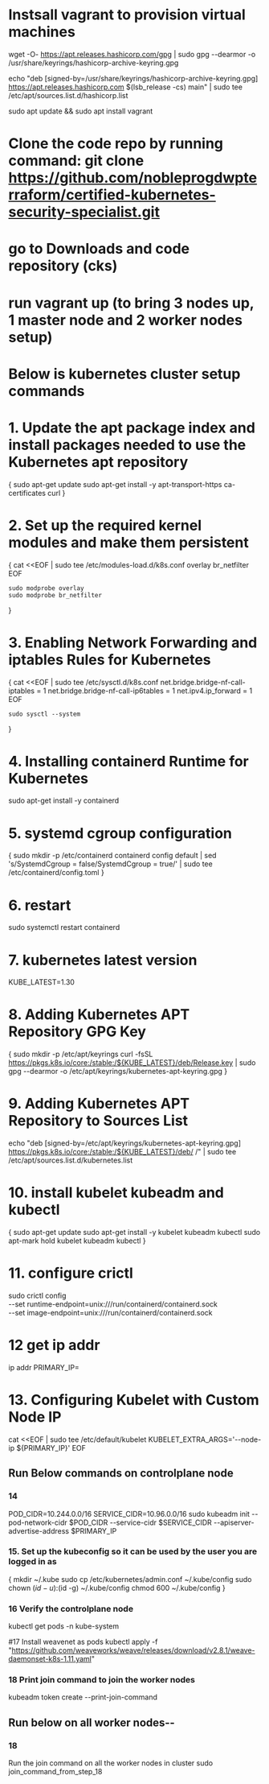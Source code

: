 
# Instsall vagrant to provision virtual machines
wget -O- https://apt.releases.hashicorp.com/gpg | sudo gpg --dearmor -o /usr/share/keyrings/hashicorp-archive-keyring.gpg
    
echo "deb [signed-by=/usr/share/keyrings/hashicorp-archive-keyring.gpg] https://apt.releases.hashicorp.com $(lsb_release -cs) main" | sudo tee /etc/apt/sources.list.d/hashicorp.list

sudo apt update && sudo apt install vagrant

# Clone the code repo by running command: git clone https://github.com/nobleprogdwpterraform/certified-kubernetes-security-specialist.git
# go to Downloads and code repository (cks)
# run vagrant up (to bring 3 nodes up, 1 master node and 2 worker nodes setup)


# Below is kubernetes cluster setup commands 

# 1. Update the apt package index and install packages needed to use the Kubernetes apt repository
{
    sudo apt-get update
    sudo apt-get install -y apt-transport-https ca-certificates curl
}

# 2. Set up the required kernel modules and make them persistent
{
cat <<EOF | sudo tee /etc/modules-load.d/k8s.conf
overlay
br_netfilter
EOF

    sudo modprobe overlay
    sudo modprobe br_netfilter
}

# 3.  Enabling Network Forwarding and iptables Rules for Kubernetes
{
    cat <<EOF | sudo tee /etc/sysctl.d/k8s.conf
net.bridge.bridge-nf-call-iptables  = 1
net.bridge.bridge-nf-call-ip6tables = 1
net.ipv4.ip_forward                 = 1
EOF

    sudo sysctl --system
}

# 4. Installing containerd Runtime for Kubernetes
sudo apt-get install -y containerd

# 5. systemd cgroup configuration
{
    sudo mkdir -p /etc/containerd
    containerd config default | sed 's/SystemdCgroup = false/SystemdCgroup = true/' | sudo tee /etc/containerd/config.toml
}

# 6. restart
sudo systemctl restart containerd

# 7. kubernetes latest version
KUBE_LATEST=1.30


# 8. Adding Kubernetes APT Repository GPG Key
{
    sudo mkdir -p /etc/apt/keyrings
    curl -fsSL https://pkgs.k8s.io/core:/stable:/${KUBE_LATEST}/deb/Release.key | sudo gpg --dearmor -o /etc/apt/keyrings/kubernetes-apt-keyring.gpg
}

# 9. Adding Kubernetes APT Repository to Sources List
echo "deb [signed-by=/etc/apt/keyrings/kubernetes-apt-keyring.gpg] https://pkgs.k8s.io/core:/stable:/${KUBE_LATEST}/deb/ /" | sudo tee /etc/apt/sources.list.d/kubernetes.list

# 10. install kubelet kubeadm and kubectl
{
    sudo apt-get update
    sudo apt-get install -y kubelet kubeadm kubectl
    sudo apt-mark hold kubelet kubeadm kubectl
}

# 11. configure crictl
sudo crictl config \
    --set runtime-endpoint=unix:///run/containerd/containerd.sock \
    --set image-endpoint=unix:///run/containerd/containerd.sock

# 12 get ip addr
ip addr
PRIMARY_IP=

# 13. Configuring Kubelet with Custom Node IP
cat <<EOF | sudo tee /etc/default/kubelet
KUBELET_EXTRA_ARGS='--node-ip ${PRIMARY_IP}'
EOF

## Run Below commands on controlplane node
### 14
POD_CIDR=10.244.0.0/16
SERVICE_CIDR=10.96.0.0/16
sudo kubeadm init --pod-network-cidr $POD_CIDR --service-cidr $SERVICE_CIDR --apiserver-advertise-address $PRIMARY_IP

### 15. Set up the kubeconfig so it can be used by the user you are logged in as
{
    mkdir ~/.kube
    sudo cp /etc/kubernetes/admin.conf ~/.kube/config
    sudo chown $(id -u):$(id -g) ~/.kube/config
    chmod 600 ~/.kube/config
}
### 16 Verify the controlplane node
kubectl get pods -n kube-system

#17 Install weavenet as pods
kubectl apply -f "https://github.com/weaveworks/weave/releases/download/v2.8.1/weave-daemonset-k8s-1.11.yaml"

### 18 Print join command to join the worker nodes
kubeadm token create --print-join-command

## Run below on all worker nodes--
### 18
Run the join command on all the worker nodes in cluster
sudo join_command_from_step_18
 

